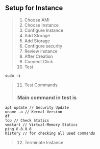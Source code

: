## Setup for Instance

> 1.  Choose AMI
> 2.  Choose Instance
> 3.  Configure Instance
> 4.  Add Storage
> 5.  Add Storage
> 6.  Configure security
> 7.  Review instance
> 8.  After Creation
> 9.  Connect Click
> 10. Test

```code
sudo -i
```

> 11. Test Commands
>
> ### Main command in test is

```terminal
apt update // Security Update
uname -a // Kernal Version
df
top // Check Statics
vmstart // Virtual-Memory Statics
ping 8.8.8.8
history // for checking all used commands
```

> 12. Terminate Instance
